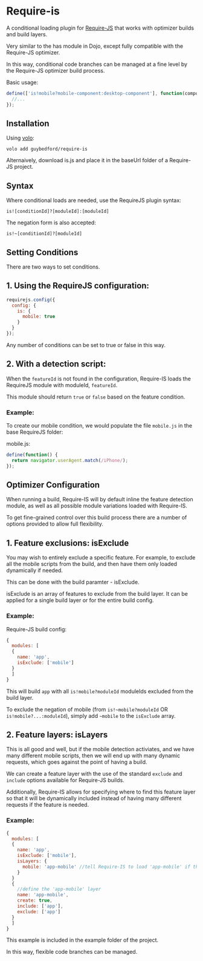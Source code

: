Require-is
===

A conditional loading plugin for [Require-JS](http://requirejs.org/) that works with optimizer builds and build layers.

Very similar to the has module in Dojo, except fully compatible with the Require-JS optimizer.

In this way, conditional code branches can be managed at a fine level by the Require-JS optimizer build process.

Basic usage:

```javascript
define(['is!mobile?mobile-component:desktop-component'], function(component) {
  //...
});
```

Installation
---

Using [volo](https://github.com/volojs/volo):
```
volo add guybedford/require-is
```

Alternaively, download is.js and place it in the baseUrl folder of a Require-JS project.

Syntax
---

Where conditional loads are needed, use the RequireJS plugin syntax:

```
is![conditionId]?[moduleId]:[moduleId]
```

The negation form is also accepted:

```
is!~[conditionId]?[moduleId]
```


Setting Conditions
---

There are two ways to set conditions.

## 1. Using the RequireJS configuration:

```javascript
requirejs.config({
  config: {
    is: {
      mobile: true
    }
  }
});
```

Any number of conditions can be set to true or false in this way.

## 2. With a detection script:

When the `featureId` is not found in the configuration, Require-IS loads the RequireJS module with moduleId, `featureId`.

This module should return `true` or `false` based on the feature condition.

### Example:

To create our mobile condition, we would populate the file `mobile.js` in the base RequireJS folder:

mobile.js:
```javascript
define(function() {
  return navigator.userAgent.match(/iPhone/);
});
```


Optimizer Configuration
---

When running a build, Require-IS will by default inline the feature detection module, as well as all possible module variations loaded with Require-IS.

To get fine-grained control over this build process there are a number of options provided to allow full flexibility.

## 1. Feature exclusions: isExclude

You may wish to entirely exclude a specific feature. For example, to exclude all the mobile scripts from the build, and then have them only loaded dynamically if needed.

This can be done with the build paramter - isExclude.

isExclude is an array of features to exclude from the build layer. It can be applied for a single build layer or for the entire build config.

### Example:

Require-JS build config:
```javascript
{
  modules: [
  {
    name: 'app',
    isExclude: ['mobile']
  }
  ]
}
```

This will build `app` with all `is!mobile?moduleId` moduleIds excluded from the build layer.

To exclude the negation of mobile (from `is!~mobile?moduleId` OR `is!mobile?...:moduleId`), simply add `~mobile` to the `isExclude` array.

## 2. Feature layers: isLayers

This is all good and well, but if the mobile detection activiates, and we have many different mobile scripts, then we will end up with many dynamic requests, which goes against the point of having a build.

We can create a feature layer with the use of the standard `exclude` and `include` options available for Require-JS builds.

Additionally, Require-IS allows for specifying where to find this feature layer so that it will be dynamically included instead of having many different requests if the feature is needed.

### Example:
```javascript
{
  modules: [
  {
    name: 'app',
    isExclude: ['mobile'],
    isLayers: {
      mobile: 'app-mobile' //tell Require-IS to load 'app-mobile' if the mobile feature is positive
    }
  }
  {
    //define the 'app-mobile' layer
    name: 'app-mobile',
    create: true,
    include: ['app'],
    exclude: ['app']
  }
  ]
}
```

This example is included in the example folder of the project.

In this way, flexible code branches can be managed.